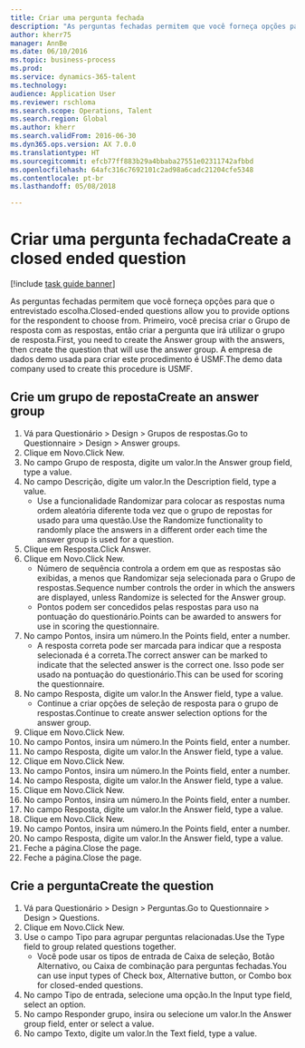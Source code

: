 ```yaml
--- 
title: Criar uma pergunta fechada
description: "As perguntas fechadas permitem que você forneça opções para que o entrevistado escolha."
author: kherr75
manager: AnnBe
ms.date: 06/10/2016
ms.topic: business-process
ms.prod: 
ms.service: dynamics-365-talent
ms.technology: 
audience: Application User
ms.reviewer: rschloma
ms.search.scope: Operations, Talent
ms.search.region: Global
ms.author: kherr
ms.search.validFrom: 2016-06-30
ms.dyn365.ops.version: AX 7.0.0
ms.translationtype: HT
ms.sourcegitcommit: efcb77ff883b29a4bbaba27551e02311742afbbd
ms.openlocfilehash: 64afc316c7692101c2ad98a6cadc21204cfe5348
ms.contentlocale: pt-br
ms.lasthandoff: 05/08/2018

---
```

# <a name="create-a-closed-ended-question"></a><span data-ttu-id="6a67d-103">Criar uma pergunta fechada</span><span class="sxs-lookup"><span data-stu-id="6a67d-103">Create a closed ended question</span></span>

[!include [task guide banner](../../includes/task-guide-banner.md)]

<span data-ttu-id="6a67d-104">As perguntas fechadas permitem que você forneça opções para que o entrevistado escolha.</span><span class="sxs-lookup"><span data-stu-id="6a67d-104">Closed-ended questions allow you to provide options for the respondent to choose from.</span></span> <span data-ttu-id="6a67d-105">Primeiro, você precisa criar o Grupo de resposta com as respostas, então criar a pergunta que irá utilizar o grupo de resposta.</span><span class="sxs-lookup"><span data-stu-id="6a67d-105">First, you need to create the Answer group with the answers, then create the question that will use the answer group.</span></span> <span data-ttu-id="6a67d-106">A empresa de dados demo usada para criar este procedimento é USMF.</span><span class="sxs-lookup"><span data-stu-id="6a67d-106">The demo data company used to create this procedure is USMF.</span></span>


## <a name="create-an-answer-group"></a><span data-ttu-id="6a67d-107">Crie um grupo de reposta</span><span class="sxs-lookup"><span data-stu-id="6a67d-107">Create an answer group</span></span>
1. <span data-ttu-id="6a67d-108">Vá para Questionário > Design > Grupos de respostas.</span><span class="sxs-lookup"><span data-stu-id="6a67d-108">Go to Questionnaire > Design > Answer groups.</span></span>
2. <span data-ttu-id="6a67d-109">Clique em Novo.</span><span class="sxs-lookup"><span data-stu-id="6a67d-109">Click New.</span></span>
3. <span data-ttu-id="6a67d-110">No campo Grupo de resposta, digite um valor.</span><span class="sxs-lookup"><span data-stu-id="6a67d-110">In the Answer group field, type a value.</span></span>
4. <span data-ttu-id="6a67d-111">No campo Descrição, digite um valor.</span><span class="sxs-lookup"><span data-stu-id="6a67d-111">In the Description field, type a value.</span></span>
    * <span data-ttu-id="6a67d-112">Use a funcionalidade Randomizar para colocar as respostas numa ordem aleatória diferente toda vez que o grupo de repostas for usado para uma questão.</span><span class="sxs-lookup"><span data-stu-id="6a67d-112">Use the Randomize functionality to randomly place the answers in a different order each time the answer group is used for a question.</span></span>  
5. <span data-ttu-id="6a67d-113">Clique em Resposta.</span><span class="sxs-lookup"><span data-stu-id="6a67d-113">Click Answer.</span></span>
6. <span data-ttu-id="6a67d-114">Clique em Novo.</span><span class="sxs-lookup"><span data-stu-id="6a67d-114">Click New.</span></span>
    * <span data-ttu-id="6a67d-115">Número de sequência controla a ordem em que as respostas são exibidas, a menos que Randomizar seja selecionada para o Grupo de respostas.</span><span class="sxs-lookup"><span data-stu-id="6a67d-115">Sequence number controls the order in which the answers are displayed, unless Randomize is selected for the Answer group.</span></span>  
    * <span data-ttu-id="6a67d-116">Pontos podem ser concedidos pelas respostas para uso na pontuação do questionário.</span><span class="sxs-lookup"><span data-stu-id="6a67d-116">Points can be awarded to answers for use in scoring the questionnaire.</span></span>  
7. <span data-ttu-id="6a67d-117">No campo Pontos, insira um número.</span><span class="sxs-lookup"><span data-stu-id="6a67d-117">In the Points field, enter a number.</span></span>
    * <span data-ttu-id="6a67d-118">A resposta correta pode ser marcada para indicar que a resposta selecionada é a correta.</span><span class="sxs-lookup"><span data-stu-id="6a67d-118">The correct answer can be marked to indicate that the selected answer is the correct one.</span></span> <span data-ttu-id="6a67d-119">Isso pode ser usado na pontuação do questionário.</span><span class="sxs-lookup"><span data-stu-id="6a67d-119">This can be used for scoring the questionnaire.</span></span>  
8. <span data-ttu-id="6a67d-120">No campo Resposta, digite um valor.</span><span class="sxs-lookup"><span data-stu-id="6a67d-120">In the Answer field, type a value.</span></span>
    * <span data-ttu-id="6a67d-121">Continue a criar opções de seleção de resposta para o grupo de respostas.</span><span class="sxs-lookup"><span data-stu-id="6a67d-121">Continue to create answer selection options for the answer group.</span></span>  
9. <span data-ttu-id="6a67d-122">Clique em Novo.</span><span class="sxs-lookup"><span data-stu-id="6a67d-122">Click New.</span></span>
10. <span data-ttu-id="6a67d-123">No campo Pontos, insira um número.</span><span class="sxs-lookup"><span data-stu-id="6a67d-123">In the Points field, enter a number.</span></span>
11. <span data-ttu-id="6a67d-124">No campo Resposta, digite um valor.</span><span class="sxs-lookup"><span data-stu-id="6a67d-124">In the Answer field, type a value.</span></span>
12. <span data-ttu-id="6a67d-125">Clique em Novo.</span><span class="sxs-lookup"><span data-stu-id="6a67d-125">Click New.</span></span>
13. <span data-ttu-id="6a67d-126">No campo Pontos, insira um número.</span><span class="sxs-lookup"><span data-stu-id="6a67d-126">In the Points field, enter a number.</span></span>
14. <span data-ttu-id="6a67d-127">No campo Resposta, digite um valor.</span><span class="sxs-lookup"><span data-stu-id="6a67d-127">In the Answer field, type a value.</span></span>
15. <span data-ttu-id="6a67d-128">Clique em Novo.</span><span class="sxs-lookup"><span data-stu-id="6a67d-128">Click New.</span></span>
16. <span data-ttu-id="6a67d-129">No campo Pontos, insira um número.</span><span class="sxs-lookup"><span data-stu-id="6a67d-129">In the Points field, enter a number.</span></span>
17. <span data-ttu-id="6a67d-130">No campo Resposta, digite um valor.</span><span class="sxs-lookup"><span data-stu-id="6a67d-130">In the Answer field, type a value.</span></span>
18. <span data-ttu-id="6a67d-131">Clique em Novo.</span><span class="sxs-lookup"><span data-stu-id="6a67d-131">Click New.</span></span>
19. <span data-ttu-id="6a67d-132">No campo Pontos, insira um número.</span><span class="sxs-lookup"><span data-stu-id="6a67d-132">In the Points field, enter a number.</span></span>
20. <span data-ttu-id="6a67d-133">No campo Resposta, digite um valor.</span><span class="sxs-lookup"><span data-stu-id="6a67d-133">In the Answer field, type a value.</span></span>
21. <span data-ttu-id="6a67d-134">Feche a página.</span><span class="sxs-lookup"><span data-stu-id="6a67d-134">Close the page.</span></span>
22. <span data-ttu-id="6a67d-135">Feche a página.</span><span class="sxs-lookup"><span data-stu-id="6a67d-135">Close the page.</span></span>

## <a name="create-the-question"></a><span data-ttu-id="6a67d-136">Crie a pergunta</span><span class="sxs-lookup"><span data-stu-id="6a67d-136">Create the question</span></span>
1. <span data-ttu-id="6a67d-137">Vá para Questionário > Design > Perguntas.</span><span class="sxs-lookup"><span data-stu-id="6a67d-137">Go to Questionnaire > Design > Questions.</span></span>
2. <span data-ttu-id="6a67d-138">Clique em Novo.</span><span class="sxs-lookup"><span data-stu-id="6a67d-138">Click New.</span></span>
3. <span data-ttu-id="6a67d-139">Use o campo Tipo para agrupar perguntas relacionadas.</span><span class="sxs-lookup"><span data-stu-id="6a67d-139">Use the Type field to group related questions together.</span></span>
    * <span data-ttu-id="6a67d-140">Você pode usar os tipos de entrada de Caixa de seleção, Botão Alternativo, ou Caixa de combinação para perguntas fechadas.</span><span class="sxs-lookup"><span data-stu-id="6a67d-140">You can use input types of Check box, Alternative button, or Combo box for closed-ended questions.</span></span>  
4. <span data-ttu-id="6a67d-141">No campo Tipo de entrada, selecione uma opção.</span><span class="sxs-lookup"><span data-stu-id="6a67d-141">In the Input type field, select an option.</span></span>
5. <span data-ttu-id="6a67d-142">No campo Responder grupo, insira ou selecione um valor.</span><span class="sxs-lookup"><span data-stu-id="6a67d-142">In the Answer group field, enter or select a value.</span></span>
6. <span data-ttu-id="6a67d-143">No campo Texto, digite um valor.</span><span class="sxs-lookup"><span data-stu-id="6a67d-143">In the Text field, type a value.</span></span>


